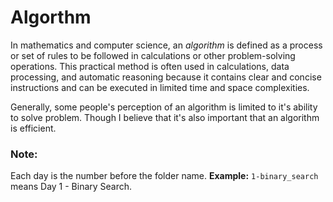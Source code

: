 # Algorthm

In mathematics and computer science, an *algorithm* is defined as a process or set of rules to be followed in calculations or other problem-solving operations. This practical method is often used in calculations, data processing, and automatic reasoning because it contains clear and concise instructions and can be executed in limited time and space complexities.

Generally, some people's perception of an algorithm is limited to it's ability to solve problem. Though I believe that it's also important that an algorithm is efficient.

### Note:

Each day is the number before the folder name.
**Example:** `1-binary_search` means Day 1 - Binary Search.